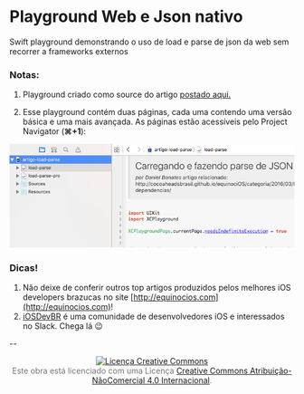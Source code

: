 # Playground Web e Json nativo
Swift playground demonstrando o uso de load e parse de json da web sem recorrer a frameworks externos

### Notas:

1. Playground criado como source do artigo 
[postado aqui.](http://equinocios.com/ios/2016/03/02/ios-web-e-json-sem-dependencias/)

2. Esse playground contém duas páginas, cada uma contendo uma versão básica e uma mais avançada. As páginas estão acessíveis pelo Project Navigator (**⌘+1**):

![](images/project_navigator.png)

### Dicas!
1. Não deixe de conferir outros top artigos produzidos pelos melhores iOS developers brazucas no site [http://equinocios.com](http://equinocios.com)!
2. [iOSDevBR](https://iosdevbr.slack.com) é uma comunidade de desenvolvedores iOS e interessados no Slack. Chega lá :wink:

--

<style>
.text-muted {
  color: #777;
}

.copyright {
  font-size: 14px;
  text-align: center;
  margin-bottom: 0;
}

</style>
<p class="copyright text-muted"><a rel="license" href="http://creativecommons.org/licenses/by-nc/4.0/"><img alt="Licença Creative Commons" style="border-width:0; display: inline;" src="https://i.creativecommons.org/l/by-nc/4.0/88x31.png" /></a><br />Este obra está licenciado com uma Licença <a rel="license" href="http://creativecommons.org/licenses/by-nc/4.0/">Creative Commons Atribuição-NãoComercial 4.0 Internacional</a>.</p>

